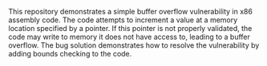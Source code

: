 This repository demonstrates a simple buffer overflow vulnerability in x86 assembly code. The code attempts to increment a value at a memory location specified by a pointer. If this pointer is not properly validated, the code may write to memory it does not have access to, leading to a buffer overflow. The bug solution demonstrates how to resolve the vulnerability by adding bounds checking to the code.